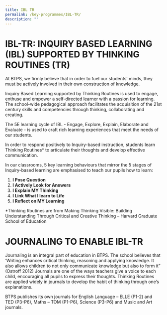```yaml
---
title: IBL TR
permalink: /key-programmes/IBL-TR/
description: ""
---
```


# IBL-TR: INQUIRY BASED LEARNING (IBL) SUPPORTED BY THINKING ROUTINES (TR)

At BTPS, we firmly believe that in order to fuel our students’ minds, they must be actively involved in their own construction of knowledge.

Inquiry Based Learning supported by Thinking Routines is used to engage, enthuse and empower a self-directed learner with a passion for learning. The school-wide pedagogical approach facilitates the acquisition of the 21st century skills and competencies through thinking, collaborating and creating.

The 5E learning cycle of IBL - Engage, Explore, Explain, Elaborate and Evaluate - is used to craft rich learning experiences that meet the needs of our students.

In order to respond positively to Inquiry-based instruction, students learn Thinking Routines\* to articulate their thoughts and develop effective communication.

In our classrooms, 5 key learning behaviours that mirror the 5 stages of Inquiry-based learning are emphasised to teach our pupils how to learn:

1. **I Pose Question**
2. **I Actively Look for Answers**
3. **I Explain MY Thinking**
4. **I Link What I learn to Life**
5. **I Reflect on MY Learning**

\*Thinking Routines are from Making Thinking Visible: Building Understanding Through Critical and Creative Thinking – Harvard Graduate School of Education

# JOURNALING TO ENABLE IBL-TR

Journaling is an integral part of education in BTPS. The school believes that ‘Writing enhances critical thinking, reasoning and applying knowledge. It also allows children to not only communicate knowledge but also to form it” (Ostroff 2012) Journals are one of the ways teachers give a voice to each child, encouraging all pupils to express their thoughts. Thinking Routines are applied widely in journals to develop the habit of thinking through one’s explanations.

BTPS publishes its own journals for English Language – ELLE (P1-2) and TED (P3-P6), Maths – TOM (P1-P6), Science (P3-P6) and Music and Art journals.
